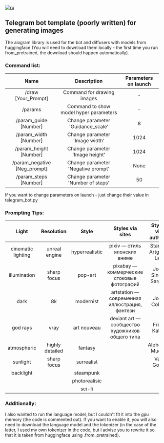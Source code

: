 [![ru](https://img.shields.io/badge/lang-ru-yellow.svg)](https://github.com/dozzky/telegram_bot/blob/main/ReadMe.md)


## Telegram bot template (poorly written) for generating images

The aiogram library is used for the bot and diffusers with models from huggingface (You will need to download them locally - the first time you run from_pretrained, the download should happen automatically).

### Command list:

|Name|Description|Parameters on launch|
|:-:|:-:|:-:|
|/draw [Your_Prompt]|Command for drawing images|-|
|/params|Command to show model hyper parameters|-|
|/param_guide [Number]|Change parameter 'Guidance_scale'|8|
|/param_width [Number]|Change parameter 'Image width'|1024|
|/param_height [Number]|Change parameter 'Image height'|1024|
|/param_negative [Neg_prompt]|Change parameter 'Negative prompt'|None|
|/param_steps [Number]|Change parameter 'Number of steps'|50|

If you want to change parameters on launch - just change their value in telegram_bot.py

### Prompting Tips:

|Light|Resolution|Style|Styles via sites|Styles via authors|Material|
|:-:|:-:|:-:|:-:|:-:|:-:|
|cinematic lighting|unreal engine|hyperrealistic|pixiv — стиль японских аниме|Stanley Artgerm Lau|portrait|
|illumination|sharp focus|pop-art|pixabay — коммерческие стоковые фотографий|John Singer Sargen|digital painting|
|dark|8k|modernist|artstation — современная иллюстрация, фэнтези|John Collier|concept art|
|god rays|vray|art nouveau|deviant art — сообщество художников общего типа|Frida Kahlo|ultra realistic illustration|
|atmospheric|highly detailed|fantasy||Alphonse Mucha|underwater portrait|
|sunlight|sharp focus|surrealist||Van Gogh|photograph|
|backlight||steampunk|||oil painting|
|||photorealisic||||
|||sci-fi||||

### Additionally:

I also wanted to run the language model, but I couldn't fit it into the gpu memory (the code is commented out). If you want to enable it, you will also need to download the language model and the tokenizer (in the case of the latter, I used my own tokenizer in the code, but I advise you to rewrite it so that it is taken from huggingface using .from_pretrained).
